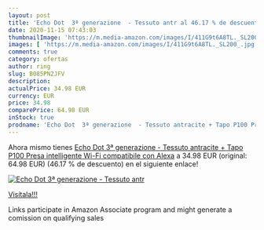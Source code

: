 ```yaml
---
layout: post
title: 'Echo Dot  3ª generazione  - Tessuto antr al 46.17 % de descuento'
date: 2020-11-15 07:43:03
thumbnailImage: 'https://m.media-amazon.com/images/I/411G9t6A8TL._SL200_.jpg'
images: [ 'https://m.media-amazon.com/images/I/411G9t6A8TL._SL200_.jpg' ]
comments: true
category: ofertas
author: ring
slug: B085PN2JFV
description:
actualPrice: 34.98 EUR
currency: EUR
price: 34.98
comparePrice: 64.98 EUR
inStock: true
prodname: 'Echo Dot  3ª generazione  - Tessuto antracite + Tapo P100 Presa intelligente Wi-Fi  compatibile con Alexa'
---
```


Ahora mismo tienes [Echo Dot  3ª generazione  - Tessuto antracite + Tapo P100 Presa intelligente Wi-Fi  compatibile con Alexa](https://www.amazon.it/dp/B085PN2JFV/?tag=tolees00-21) a 34.98 EUR (original: 64.98 EUR) (46.17 %  de descuento) en el siguiente enlace!

[![Echo Dot  3ª generazione  - Tessuto antr](https://m.media-amazon.com/images/I/411G9t6A8TL._SL200_.jpg)](https://www.amazon.it/dp/B085PN2JFV/?tag=tolees00-21)

[Visítala!!!](https://www.amazon.it/dp/B085PN2JFV/?tag=tolees00-21)

Links participate in Amazon Associate program and might generate a comission on qualifying sales
